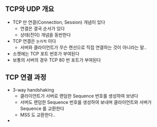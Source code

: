 ## TCP와 UDP 개요
- TCP 만 연결(Connection, Session) 개념이 있다
	- 연결은 결국 순서가 있다
	- 상태(전이) 개념을 동반한다
- TCP 연결은 `논리적` 이다
	- 서버와 클라이언트가 무슨 랜선으로 직접 연결하는 것이 아니라는 말..
- 소켓에는 TCP 포트 번호가 부여된다
- 보통의 서버의 경우 TCP 80 번 포트가 부여된다

## TCP 연결 과정
- 3-way handshaking
	- 클라이언트가 서버로 랜덤한 Sequence 번호를 생성하여 보낸다
	- 서버도 랜덤한 Sequence 번호를 생성하여 보내며 클라이언트와 서버가 Sequence 를 교환한다
	- MSS 도 교환한다..
- 